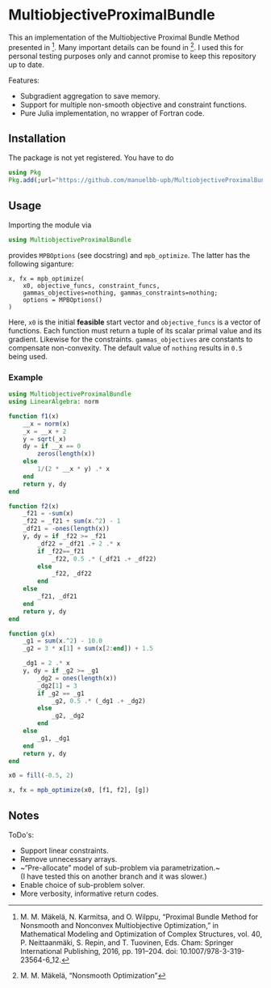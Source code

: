 # MultiobjectiveProximalBundle

This an implementation of the Multiobjective Proximal Bundle Method presented in [^1].
Many important details can be found in [^2].
I used this for personal testing purposes only and cannot promise to keep this repository up to date.

Features:
* Subgradient aggregation to save memory.
* Support for multiple non-smooth objective and constraint functions.
* Pure Julia implementation, no wrapper of Fortran code.

## Installation
The package is not yet registered.
You have to do
```julia
using Pkg
Pkg.add(;url="https://github.com/manuelbb-upb/MultiobjectiveProximalBundle.jl.git")
```

## Usage
Importing the module via
```julia
using MultiobjectiveProximalBundle
```
provides `MPBOptions` (see docstring) and `mpb_optimize`.
The latter has the following siganture:
```
x, fx = mpb_optimize(
    x0, objective_funcs, constraint_funcs,
    gammas_objectives=nothing, gammas_constraints=nothing;
    options = MPBOptions()
)
```
Here, `x0` is the initial **feasible** start vector and
`objective_funcs` is a vector of functions.
Each function must return a tuple of its scalar primal value
and its gradient. Likewise for the constraints.
`gammas_objectives` are constants to compensate non-convexity.
The default value of `nothing` results in `0.5` being used.

### Example
```julia
using MultiobjectiveProximalBundle
using LinearAlgebra: norm

function f1(x)
    __x = norm(x)
    _x = __x + 2
    y = sqrt(_x)
    dy = if __x == 0
        zeros(length(x))
    else
        1/(2 * __x * y) .* x
    end
    return y, dy
end

function f2(x)
    _f21 = -sum(x)
    _f22 = _f21 + sum(x.^2) - 1
    _df21 = -ones(length(x))
    y, dy = if _f22 >= _f21
        _df22 = _df21 .+ 2 .* x
        if _f22==_f21
            _f22, 0.5 .* (_df21 .+ _df22)
        else
            _f22, _df22
        end
    else
        _f21, _df21
    end
    return y, dy
end

function g(x)
    _g1 = sum(x.^2) - 10.0
    _g2 = 3 * x[1] + sum(x[2:end]) + 1.5

    _dg1 = 2 .* x
    y, dy = if _g2 >= _g1
        _dg2 = ones(length(x))
        _dg2[1] = 3
        if _g2 == _g1
            _g2, 0.5 .* (_dg1 .+ _dg2)
        else
            _g2, _dg2
        end
    else
        _g1, _dg1
    end
    return y, dy
end

x0 = fill(-0.5, 2)

x, fx = mpb_optimize(x0, [f1, f2], [g])
```

## Notes

ToDo's:
* Support linear constraints.
* Remove unnecessary arrays.
* ~“Pre-allocate” model of sub-problem via parametrization.~  
  (I have tested this on another branch and it was slower.)
* Enable choice of sub-problem solver.
* More verbosity, informative return codes.


[^1]: M. M. Mäkelä, N. Karmitsa, and O. Wilppu, “Proximal Bundle Method for Nonsmooth and Nonconvex Multiobjective Optimization,” in Mathematical Modeling and Optimization of Complex Structures, vol. 40, P. Neittaanmäki, S. Repin, and T. Tuovinen, Eds. Cham: Springer International Publishing, 2016, pp. 191–204. doi: 10.1007/978-3-319-23564-6_12.

[^2]: M. M. Mäkelä, “Nonsmooth Optimization”

